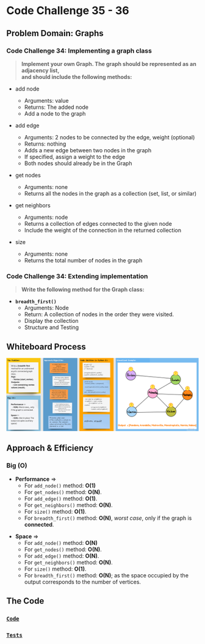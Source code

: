 # Code Challenge 35 - 36

## **Problem Domain: Graphs**

### Code Challenge 34: Implementing a graph class

> **Implement your own Graph. The graph should be represented as an adjacency list,\
and should include the following methods:**

- add node 
  - Arguments: value
  - Returns: The added node
  - Add a node to the graph
  
- add edge
  - Arguments: 2 nodes to be connected by the edge, weight (optional)
  - Returns: nothing
  - Adds a new edge between two nodes in the graph
  - If specified, assign a weight to the edge
  - Both nodes should already be in the Graph
  
- get nodes
  - Arguments: none
  - Returns all the nodes in the graph as a collection (set, list, or similar)
  
- get neighbors
  - Arguments: node
  - Returns a collection of edges connected to the given node
  - Include the weight of the connection in the returned collection
  
- size
  - Arguments: none
  - Returns the total number of nodes in the graph


### Code Challenge 34: Extending implementation

> **Write the following method for the Graph class:**

- **`breadth_first()`**
  - Arguments: Node
  - Return: A collection of nodes in the order they were visited.
  - Display the collection
  - Structure and Testing

## **Whiteboard Process**

![breadth_first_method](breadth_first.png)

## **Approach & Efficiency**

### Big (O)

- **Performance** =>
    - For `add_node()` method: **O(1)**
    - For `get_nodes()` method: **O(N)**.
    - For `add_edge()` method: **O(1)**.
    - For `get_neighbors()` method: **O(N)**.
    - For `size()` method: **O(1)**.
    - For `breadth_first()` method: **O(N)**, _worst case_, only if the graph is **connected**.

[//]: # (    - For `breadth_first&#40;&#41;` method: **O&#40;N<sup>2</sup>&#41;**.)

- **Space** => 
    - For `add_node()` method: **O(N)**
    - For `get_nodes()` method: **O(N)**.
    - For `add_edge()` method: **O(N)**.
    - For `get_neighbors()` method: **O(N)**.
    - For `size()` method: **O(1)**.
    - For `breadth_first()` method: **O(N)**; as the space occupied by the output corresponds to the number of vertices.



[//]: # (    - For `breadth_first&#40;&#41;` method: **O&#40;N&#41;**.)


[//]: # ( using a *`While`* Loop & *`If-elif-else`* statements)

[//]: # (Keeping it as simple as possible, the floor division &#40;`//`&#41; was used to determine where the middle
of the original/input list is, and compare the key with the item at that index.)

## **The Code**

### [**`Code`**](../../data_structures_py/graphs/graphs.py)

### [**`Tests`**](../../data_structures_py/tests/test_graphs.py)
